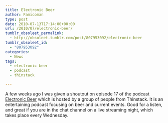 ```yaml
---
title: Electronic Beer
author: Famicoman
type: post
date: 2010-07-13T17:14:00+00:00
url: /2010/07/electronic-beer/
tumblr_obsoleet_permalink:
  - http://obsoleet.tumblr.com/post/807953092/electronic-beer
tumblr_obsoleet_id:
  - "807953092"
categories:
  - News
tags:
  - electronic beer
  - podcast
  - thinstack

---
```

A few weeks ago I was given a shoutout on episode 17 of the podcast <a href="http://electronicbeer.com" title="Electronic Beer" target="_blank">Electronic Beer</a> which is hosted by a group of people from Thinstack. It is an entertaining podcast focusing on beer and current events. Good for a listen, and great if you are in the chat channel on a live streaming night, which takes place every Wednesday.